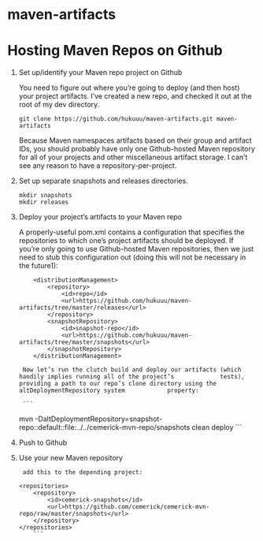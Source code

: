maven-artifacts
===============

# Hosting Maven Repos on Github


1. Set up/identify your Maven repo project on Github

	You need to figure out where you’re going to deploy (and then host) your project artifacts.  I’ve created a new 		repo, and checked it out at the root of my dev directory.

	```
	git clone https://github.com/hukuuu/maven-artifacts.git maven-artifacts
	```

	Because Maven namespaces artifacts based on their group and artifact IDs, you should probably have only one 			Github-hosted Maven repository for all of your projects and other miscellaneous artifact storage.  I can’t 	see any reason 	to have a repository-per-project.

2. Set up separate snapshots and releases directories.

	```
	mkdir snapshots
	mkdir releases
   	```
    
3. Deploy your project’s artifacts to your Maven repo
    
	A properly-useful pom.xml contains a <distributionManagement> configuration that specifies the repositories to 			which     one’s project artifacts should be deployed.  If you’re only going to use Github-hosted Maven 			repositories, then we       just need to stub this configuration out (doing this will not be necessary in 		the future1):

	```
    	<distributionManagement>
    		<repository>
    			<id>repo</id>
    			<url>https://github.com/hukuuu/maven-artifacts/tree/master/releases</url>
    		</repository>
    		<snapshotRepository>
    			<id>snapshot-repo</id>
    			<url>https://github.com/hukuuu/maven-artifacts/tree/master/snapshots</url>
    		</snapshotRepository>
    	</distributionManagement>
	```

    	Now let’s run the clutch build and deploy our artifacts (which handily implies running all of the project’s 			tests),      providing a path to our repo’s clone directory using the altDeploymentRepository system 			property:

    	```  
	mvn -DaltDeploymentRepository=snapshot-repo::default::file:../../cemerick-mvn-repo/snapshots clean deploy
    	```


4. Push to Github

5. Use your new Maven repository

    	add this to the depending project:

	```
	<repositories>
    	<repository>
        	<id>cemerick-snapshots</id>
        	<url>https://github.com/cemerick/cemerick-mvn-repo/raw/master/snapshots</url>
    	</repository>
	</repositories>
    	```

